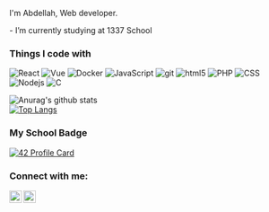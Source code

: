 <p>I'm Abdellah, Web developer.</p>
- I’m currently studying at 1337 School<br>
<h3>Things I code with</h3>
<p>
  <img alt="React" src="https://img.shields.io/badge/-React-45b8d8?style=flat-square&logo=react&logoColor=white" />
  <img alt="Vue" src="https://img.shields.io/badge/-Vue-4o48d8?style=flat-square&logo=vuejs&logoColor=white" />
  <img alt="Docker" src="https://img.shields.io/badge/-Docker-46a2f1?style=flat-square&logo=docker&logoColor=white" />
  <img alt="JavaScript" src="https://img.shields.io/badge/javascript%20-%23323330.svg?&style=flat-square&logo=javascript&logoColor=%23F7DF1E"/>
  <img alt="git" src="https://img.shields.io/badge/-Git-000000?style=flat-square&logo=git&logoColor=white" />
  <img alt="html5" src="https://img.shields.io/badge/-HTML5-E34F26?style=flat-square&logo=HTML5&logoColor=white" />
  <img alt="PHP" src="https://img.shields.io/badge/-PHP-4169E1?style=flat-square&logo=PHP&logoColor=white" />
  <img alt="CSS" src="https://img.shields.io/badge/CSS-1E90FF?style=flat-square&logo=Css3&logoColor=white" />
  <img alt="Nodejs" src="https://img.shields.io/badge/-Nodejs-43853d?style=flat-square&logo=Node.js&logoColor=white" />
  <img alt="C" src="https://img.shields.io/badge/c%20-%2300599C.svg?&style=flat-square&logo=c&logoColor=white"/>
</p>



![Anurag's github stats](https://github-readme-stats.vercel.app/api?username=ael-habc&show_icons=true&theme=radical)<br>
[![Top Langs](https://github-readme-stats.vercel.app/api/top-langs/?username=ael-habc&langs_count=8&show_icons=true&theme=radical)](https://github.com/anuraghazra/github-readme-stats)

### My School Badge 
[![42 Profile Card](https://1337-readme.vercel.app/api/profile?cursus=42&dark=true&login=ael-habc)](https://github.com/ael-habc)

### Connect with me:

[<img align="left" alt="ael-habc | LinkedIn" width="22px" src="https://cdn.jsdelivr.net/npm/simple-icons@v3/icons/linkedin.svg" />](https://www.linkedin.com/in/abdellah-elhabchi-6370b8194/)
[<img align="left" alt="ael-habc | Instagram" width="22px" src="https://cdn.jsdelivr.net/npm/simple-icons@v3/icons/instagram.svg" />](https://www.instagram.com/abdellah_elhabchi/)

<br />

